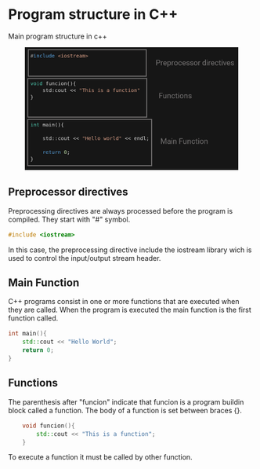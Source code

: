 # Program structure in C++

Main program structure in c++


<div align ="center">
<img alt="c++" height="250" src="../imagenes/programParts.png"/>
</div>

## Preprocessor directives
Preprocessing directives are always processed before the program is compiled. They start with "#" symbol.

```c++
#include <iostream>
```
In this case, the preprocessing directive include the iostream library wich is used to control the input/output stream header.

## Main Function

C++ programs consist in one or more functions that are executed when they are called. When the program is executed the main function is the first function called.

```c++
int main(){
    std::cout << "Hello World";
    return 0;
}
```
## Functions
The parenthesis after "funcion" indicate that funcion is a program buildin block called a function. The body of a function is set between braces {}.
```c++
    void funcion(){
        std::cout << "This is a function";
    }
```
To execute a function it must be called by other function.
